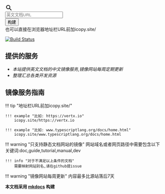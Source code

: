 <link rel="stylesheet" href="_static/css/main.css">
<div class="s130">
    <div class="form">
        <div class="inner-form">
            <div class="input-field first-wrap">
                <div class="svg-wrapper">
                    <svg xmlns="http://www.w3.org/2000/svg" width="24" height="24" viewBox="0 0 24 24">
                        <path d="M15.5 14h-.79l-.28-.27C15.41 12.59 16 11.11 16 9.5 16 5.91 13.09 3 9.5 3S3 5.91 3 9.5 5.91 16 9.5 16c1.61 0 3.09-.59 4.23-1.57l.27.28v.79l5 4.99L20.49 19l-4.99-5zm-6 0C7.01 14 5 11.99 5 9.5S7.01 5 9.5 5 14 7.01 14 9.5 11.99 14 9.5 14z"></path>
                    </svg>
                </div>
                <input id="url" type="text" placeholder="英文文档URL"/>
            </div>
            <div class="input-field second-wrap">
                <button class="btn-search" type="button" onclick='go()' >构建</button>
            </div>
        </div>
        <span class="error" id="status"></span>
        <span class="info">也可以直接在浏览器地址栏URL前加icopy.site/</span>
    </div>
</div>
<script src="https://cdn.bootcss.com/jquery/3.3.1/jquery.min.js"></script>
<script type="text/javascript">
    function go() {
        var url = $("#url").val();
        if (!url.startsWith("http")) {
            url = "http://" + url;
        }
        var targetUrl = "http://"+"icopy.site/" + url;
        try {
            var urlAddress = new URL(url);
            window.location = targetUrl;
        } catch (e) {
            $("#status").text("URL 不合法");
        }
    }
</script>

[![Build Status](https://travis-ci.org/icopy-site/icopy-site.github.io.svg?branch=master)](https://travis-ci.org/icopy-site/icopy-site.github.io)

## 提供的服务
* *本站提供英文文档的中文镜像服务,镜像网站每周定期更新*
* *整理汇总各类开发资源*

## 镜像服务指南

!!! tip "地址栏URL前加icopy.site/"
    
    !!! example "比如: https://vertx.io"
        icopy.site/https://vertx.io
    
    !!! example "比如: www.typescriptlang.org/docs/home.html"
        icopy.site/www.typescriptlang.org/docs/home.html

!!! warning "只支持静态文档网站的镜像"
    网站域名或者网页路径中需要包含以下关键词:doc,guide,tutorial,manual,dev
    
    !!! info "对于不满足以上条件的文档"
        需要映射网站别名,请在github提issue
        
!!! warning "镜像网站每周更新"
    内容最多比源站落后7天        


    

 **本文档采用 [mkdocs](https://github.com/mkdocs/mkdocs) 构建**



